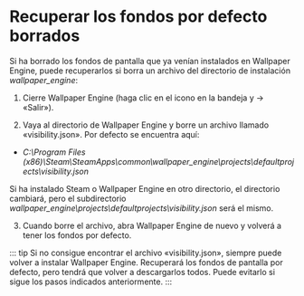 # Recuperar los fondos por defecto borrados

Si ha borrado los fondos de pantalla que ya venían instalados en Wallpaper Engine, puede recuperarlos si borra un archivo del directorio de instalación *wallpaper_engine*:

1. Cierre Wallpaper Engine (haga clic en el icono en la bandeja y -> «Salir»).

2. Vaya al directorio de Wallpaper Engine y borre un archivo llamado «visibility.json». Por defecto se encuentra aquí:

* *C:\Program Files (x86)\Steam\SteamApps\common\wallpaper_engine\projects\defaultprojects\visibility.json*

Si ha instalado Steam o Wallpaper Engine en otro directorio, el directorio cambiará, pero el subdirectorio *wallpaper_engine\projects\defaultprojects\visibility.json* será el mismo.

3. Cuando borre el archivo, abra Wallpaper Engine de nuevo y volverá a tener los fondos por defecto.

::: tip Si no consigue encontrar el archivo «visibility.json», siempre puede volver a instalar Wallpaper Engine. Recuperará los fondos de pantalla por defecto, pero tendrá que volver a descargarlos todos. Puede evitarlo si sigue los pasos indicados anteriormente. :::